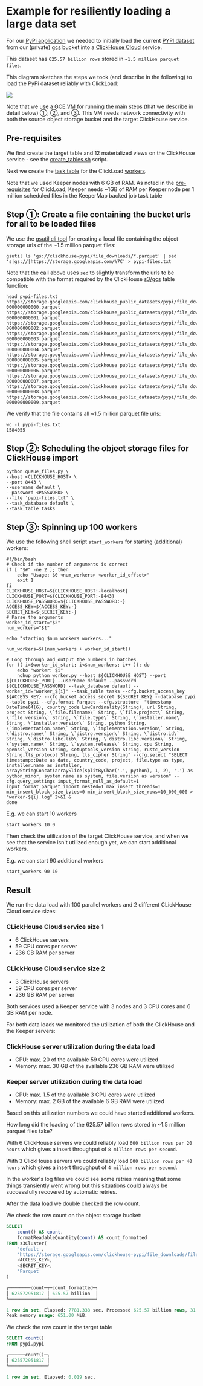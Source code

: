 # Example for resiliently loading a large data set

For our [PyPi application](todo) we needed to initially load the current [PYPI dataset](https://clickhouse.com/blog/clickhouse-vs-snowflake-for-real-time-analytics-benchmarks-cost-analysis#pypi-dataset) from our (private) [gcs](https://cloud.google.com/storage?hl=en) bucket into a [ClickHouse Cloud](https://clickhouse.com/cloud) service.

This dataset has `625.57 billion rows` stored in `~1.5 million parquet files`.


This diagram sketches the steps we took (and describe in the following) to load the PyPi dataset reliably with ClickLoad:


![](pypi_load_architecture.png)


Note that we use a [GCE VM](https://cloud.google.com/compute?hl=en) for running the main steps (that we describe in detail below) ①, ②, and ③. This VM needs network connectivity with both the source object storage bucket and the target ClickHouse service.

## Pre-requisites

We first create the target table and 12 materialized views on the ClickHouse service - see the [create_tables.sh](./create_tables.sh) script.

Next we create the [task table](https://github.com/ClickHouse/examples/tree/main/large_data_loads#table-schemas-for-job-task-table) for the ClickLoad [workers](https://github.com/ClickHouse/examples/blob/main/large_data_loads/src/worker.py). 

Note that we used Keeper nodes with 6 GB of RAM. As noted in the [pre-requisites](https://github.com/ClickHouse/examples/tree/main/large_data_loads#pre-requisites) for ClickLoad, Keeper needs ~1GB of RAM per Keeper node per 1 million scheduled files in the KeeperMap backed job task table

 


## Step ①: Create a file containing the bucket urls for all to be loaded files

We use the [gsutil cli tool](https://cloud.google.com/storage/docs/gsutil) for creating a local file containing the object storage urls of the ~1.5 million parquet files:
```shell
gsutil ls 'gs://clickhouse-pypi/file_downloads/*.parquet' | sed 's|gs://|https://storage.googleapis.com/%7C' > pypi-files.txt
```

Note that the call above uses `sed` to slightly transform the urls to be compatible with the format required by the ClickHouse [s3/gcs](https://clickhouse.com/docs/en/sql-reference/table-functions/s3) table function:

```shell
head pypi-files.txt
https://storage.googleapis.com/clickhouse_public_datasets/pypi/file_downloads/file_downloads-000000000000.parquet
https://storage.googleapis.com/clickhouse_public_datasets/pypi/file_downloads/file_downloads-000000000001.parquet
https://storage.googleapis.com/clickhouse_public_datasets/pypi/file_downloads/file_downloads-000000000002.parquet
https://storage.googleapis.com/clickhouse_public_datasets/pypi/file_downloads/file_downloads-000000000003.parquet
https://storage.googleapis.com/clickhouse_public_datasets/pypi/file_downloads/file_downloads-000000000004.parquet
https://storage.googleapis.com/clickhouse_public_datasets/pypi/file_downloads/file_downloads-000000000005.parquet
https://storage.googleapis.com/clickhouse_public_datasets/pypi/file_downloads/file_downloads-000000000006.parquet
https://storage.googleapis.com/clickhouse_public_datasets/pypi/file_downloads/file_downloads-000000000007.parquet
https://storage.googleapis.com/clickhouse_public_datasets/pypi/file_downloads/file_downloads-000000000008.parquet
https://storage.googleapis.com/clickhouse_public_datasets/pypi/file_downloads/file_downloads-000000000009.parquet
```

We verify that the file contains all ~1.5 million parquet file urls:
```shell
wc -l pypi-files.txt
1584055 
```

## Step ②: Scheduling the object storage files for ClickHouse import

```shell
python queue_files.py \
--host <CLICKHOUSE_HOST> \
--port 8443 \
--username default \
--password <PASSWORD> \
--file 'pypi-files.txt' \
--task_database default \
--task_table tasks
```

## Step ③: Spinning up 100 workers

We use the following shell script `start_workers` for starting (additional) workers:
```shell
#!/bin/bash
# Check if the number of arguments is correct
if [ "$#" -ne 2 ]; then
    echo "Usage: $0 <num_workers> <worker_id_offset>"
    exit 1
fi
CLICKHOUSE_HOST=${CLICKHOUSE_HOST:-localhost}
CLICKHOUSE_PORT=${CLICKHOUSE_PORT:-8443}
CLICKHOUSE_PASSWORD=${CLICKHOUSE_PASSWORD:-}
ACCESS_KEY=${ACCESS_KEY:-}
SECRET_KEY=${SECRET_KEY:-}
# Parse the arguments
worker_id_start="$2"
num_workers="$1"

echo "starting $num_workers workers..."

num_workers=$((num_workers + worker_id_start))

# Loop through and output the numbers in batches
for (( i=$worker_id_start; i<$num_workers; i++ )); do
    echo "worker: $i"
    nohup python worker.py --host ${CLICKHOUSE_HOST} --port ${CLICKHOUSE_PORT} --username default --password ${CLICKHOUSE_PASSWORD} --task_database default --worker_id="worker_${i}" --task_table tasks --cfg.bucket_access_key ${ACCESS_KEY} --cfg.bucket_access_secret ${SECRET_KEY} --database pypi --table pypi --cfg.format Parquet --cfg.structure  "timestamp DateTime64(6), country_code LowCardinality(String), url String, project String, \`file.filename\` String, \`file.project\` String, \`file.version\` String, \`file.type\` String, \`installer.name\` String, \`installer.version\` String, python String, \`implementation.name\` String, \`implementation.version\` String, \`distro.name\` String, \`distro.version\` String, \`distro.id\` String, \`distro.libc.lib\` String, \`distro.libc.version\` String, \`system.name\` String, \`system.release\` String, cpu String, openssl_version String, setuptools_version String, rustc_version String,tls_protocol String, tls_cipher String" --cfg.select "SELECT timestamp::Date as date, country_code, project, file.type as type, installer.name as installer, arrayStringConcat(arraySlice(splitByChar('.', python), 1, 2), '.') as python_minor, system.name as system, file.version as version" --cfg.query_settings input_format_null_as_default=1 input_format_parquet_import_nested=1 max_insert_threads=1 min_insert_block_size_bytes=0 min_insert_block_size_rows=10_000_000 > "worker-${i}.log" 2>&1 &
done
```

E.g. we can start 10 workers
```shell
start_workers 10 0
```

Then check the utilization of the target ClickHouse service, and when we see that the service isn't utilized enough yet, we can start additional workers.

E.g. we can start 90 additional workers
```shell
start_workers 90 10
```

## Result

We run the data load with 100 parallel workers and 2 different CLickHouse Cloud service sizes:

### CLickHouse Cloud service size 1
- 6 ClickHouse servers
- 59 CPU cores per server
- 236 GB RAM per server

### CLickHouse Cloud service size 2
- 3 ClickHouse servers
- 59 CPU cores per server
- 236 GB RAM per server

Both services used a Keeper service with 3 nodes and 3 CPU cores and 6 GB RAM per node.

For both data loads we monitored the utilization of both the ClickHouse and the Keeper servers:

### ClickHouse server utilization during the data load
- CPU: max. 20 of the available 59 CPU cores were utilized
- Memory: max. 30 GB of the available 236 GB RAM were utilized

### Keeper server utilization during the data load
- CPU: max. 1.5 of the available 3 CPU cores were utilized
- Memory: max. 2 GB of the available 6 GB RAM were utilized

Based on this utilization numbers we could have started additional workers.

How long did the loading of the 625.57 billion rows stored in ~1.5 million parquet files take?

With 6 ClickHouse servers we could reliably load `600 billion rows per 20 hours` which gives a insert throughput of `8 million rows per second`.

With 3 ClickHouse servers we could reliably load `600 billion rows per 40 hours` which gives a insert throughput of `4 million rows per second`.

In the worker's log files we could see some retries meaning that some things transiently went wrong but this situations could always be successfully recovered by automatic retries.

After the data load we double checked the row count.


We check the row count on the object storage bucket:
```sql
SELECT
    count() AS count,
    formatReadableQuantity(count) AS count_formatted
FROM s3Cluster(
    'default',
    'https://storage.googleapis.com/clickhouse-pypi/file_downloads/file_downloads-*.parquet',
    <ACCESS_KEY>,
    <SECRET_KEY>,
    'Parquet'
)

┌────────count─┬─count_formatted─┐
│ 625572951817 │ 625.57 billion  │
└──────────────┴─────────────────┘

1 row in set. Elapsed: 7781.338 sec. Processed 625.57 billion rows, 31.82 MB (80.39 million rows/s., 4.09 KB/s.)
Peak memory usage: 651.00 MiB.
```

We check the row count in the target table
```sql
SELECT count()
FROM pypi.pypi

┌──────count()─┐
│ 625572951817 │
└──────────────┘

1 row in set. Elapsed: 0.019 sec.
```